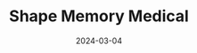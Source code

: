 ---  
layout: startup_page  
title: "Shape Memory Medical"  
id: "shapemem.com"  
permalink: "/shapememorymedicalshapemem.com03042024/"  
website: "https://www.shapemem.com/"  
funding_round: "Series C"  
funding_amount: "$38M"  
investors: "Earlybird Venture Capital, HBM Healthcare Investments (Cayman) Ltd., WexMed II LLC, HBM-Medfocus LLC, Emergent Medical Partners II, L.P."  
about: "Shape Memory Medical Inc. develops custom shape memory polymers for endovascular markets. Their proprietary technology offers unique properties for vascular space-filling and thrombus formation, leading to innovative therapeutic solutions for aortic and peripheral vascular conditions. The company has devices approved in over 25 countries."  
markets: "Medtech, Medical Devices, Endovascular, Health Care, Therapeutics"  
hq: "Santa Clara, California, United States"  
founded_year: "2009"  
linkedin: "https://www.linkedin.com/company/shape-memory-therapeutics-inc."  
twitter: "https://twitter.com/ShapeMemMedical"  
instagram: ""  
facebook: "https://www.facebook.com/ShapeMemoryMedical"  
crunchbase: "https://www.crunchbase.com/organization/shape-memory"  
pitchbook: "https://pitchbook.com/profiles/company/100117-36"  

date_display: "04-Mar-2024"  
date: "2024-03-04"

# SEO Optimization  
meta_title: "Shape Memory Medical - Series C Funding ($38M)"  
meta_description: "Shape Memory Medical, Shape Memory Medical Inc. develops custom shape memory polymers for endovascular markets. Their proprietary technology offers unique properties for va..."  
meta_keywords: "Shape Memory Medical, Medtech, Medical Devices, Endovascular, Health Care, Therapeutics, Series C funding"  
canonical_url: "https://startup.projectstartups.com/shapememorymedicalshapemem.com03042024/"  
---